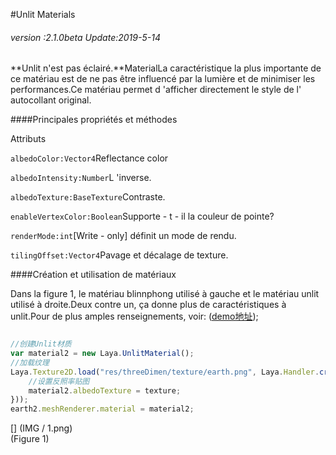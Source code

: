 #Unlit Materials

###### *version :2.1.0beta   Update:2019-5-14*

**Unlit n'est pas éclairé.**MaterialLa caractéristique la plus importante de ce matériau est de ne pas être influencé par la lumière et de minimiser les performances.Ce matériau permet d 'afficher directement le style de l' autocollant original.

####Principales propriétés et méthodes

Attributs

`albedoColor:Vector4`Reflectance color

`albedoIntensity:Number`L 'inverse.

`albedoTexture:BaseTexture`Contraste.

`enableVertexColor:Boolean`Supporte - t - il la couleur de pointe?

`renderMode:int`[Write - only] définit un mode de rendu.

`tilingOffset:Vector4`Pavage et décalage de texture.

####Création et utilisation de matériaux

Dans la figure 1, le matériau blinnphong utilisé à gauche et le matériau unlit utilisé à droite.Deux contre un, ça donne plus de caractéristiques à unlit.Pour de plus amples renseignements, voir: ([demo地址](http://localhost/LayaAir2_Auto/%3Chttps://layaair.ldc.layabox.com/demo2/?language=ch&category=3d&group=Material&name=UnlitMaterialDemo%3E));


```typescript

//创建Unlit材质
var material2 = new Laya.UnlitMaterial();
//加载纹理
Laya.Texture2D.load("res/threeDimen/texture/earth.png", Laya.Handler.create(this, function(texture) {
    //设置反照率贴图
    material2.albedoTexture = texture;
}));
earth2.meshRenderer.material = material2;
```


[] (IMG / 1.png) <br > (Figure 1)

